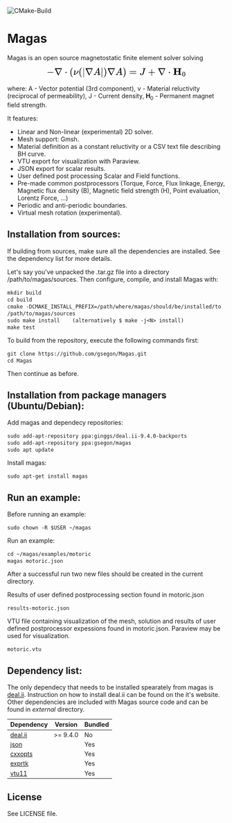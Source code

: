 ![CMake-Build](https://github.com/gsegon/solver/actions/workflows/cmake.yml/badge.svg?event=push)


Magas
=====

Magas is an open source magnetostatic finite element solver solving

<p align="center">
  <img src="doc/assets/2d_problem_equation.png" />
</p>

where:
A - Vector potential (3rd component), &nu; - Material reluctivity (reciprocal of permeability), J - Current density, **H**<sub>0</sub> - Permanent magnet field strength.

It features:
- Linear and Non-linear (experimental) 2D solver.
- Mesh support: Gmsh.
- Material definition as a constant reluctivity or a CSV text file describing BH curve.
- VTU export for visualization with Paraview.
- JSON export for scalar results.
- User defined post processing Scalar and Field functions.
- Pre-made common postprocessors (Torque, Force, Flux linkage, Energy, Magnetic flux density (B), Magnetic field strength (H), Point evaluation, Lorentz Force, ...)
- Periodic and anti-periodic boundaries.
- Virtual mesh rotation (experimental).

Installation from sources:
--------------------------
If building from sources, make sure all the dependencies are installed. See the dependency list for more details.


Let's say you've unpacked the .tar.gz file into a directory /path/to/magas/sources. 
Then configure, compile, and install Magas with:

    mkdir build
    cd build
    cmake -DCMAKE_INSTALL_PREFIX=/path/where/magas/should/be/installed/to /path/to/magas/sources
    sudo make install    (alternatively $ make -j<N> install)
    make test

To build from the repository, execute the following commands first:

    git clone https://github.com/gsegon/Magas.git
    cd Magas

Then continue as before.


Installation from package managers (Ubuntu/Debian):
-----------------------------------



Add magas and dependecy repositories:

    sudo add-apt-repository ppa:ginggs/deal.ii-9.4.0-backports
    sudo add-apt-repository ppa:gsegon/magas
    sudo apt update

Install magas:

    sudo apt-get install magas

    

Run an example:
--------------

Before running an example:

    sudo chown -R $USER ~/magas
    

Run an example:

    cd ~/magas/examples/motoric
    magas motoric.json

After a successful run two new files should be created in the current directory.

Results of user defined postprocessing section found in motoric.json
    
    results-motoric.json 

VTU file containing visualization of the mesh, solution and results of user defined postprocessor expessions found in motoric.json. Paraview may be used for visualization.

    motoric.vtu
    

Dependency list:
----------------

The only dependecy that needs to be installed spearately from magas is [deal.ii](https://www.dealii.org/). Instruction on how to install deal.ii can be found on the it's website. 
Other dependencies are included with Magas source code and can be found in _external_ directory.

| Dependency                                      | Version  | Bundled |
|-------------------------------------------------|----------|---------|
| [deal.ii](https://github.com/dealii/dealii)     | >= 9.4.0 | No      |
| [json](https://github.com/nlohmann/json)        |          | Yes     |
| [cxxopts](https://github.com/jarro2783/cxxopts) |          | Yes     |
| [exprtk](https://github.com/ArashPartow/exprtk) |          | Yes     |
| [vtu11](https://github.com/phmkopp/vtu11)       |          | Yes     |

## License

See LICENSE file.

